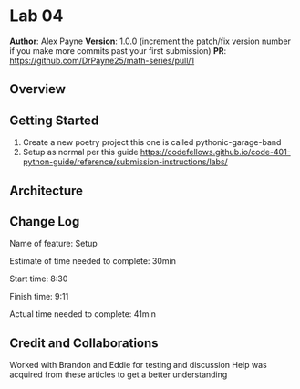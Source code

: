 # Lab 04

**Author**: Alex Payne
**Version**: 1.0.0 (increment the patch/fix version number if you make more commits past your first submission)
**PR**: https://github.com/DrPayne25/math-series/pull/1

## Overview
 

## Getting Started
1. Create a new poetry project this one is called pythonic-garage-band
2. Setup as normal per this guide https://codefellows.github.io/code-401-python-guide/reference/submission-instructions/labs/

## Architecture

## Change Log
Name of feature: Setup

Estimate of time needed to complete: 30min

Start time: 8:30

Finish time: 9:11

Actual time needed to complete: 41min

## Credit and Collaborations
Worked with Brandon and Eddie for testing and discussion
Help was acquired from these articles to get a better understanding 
